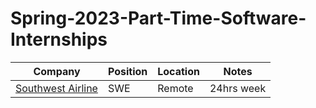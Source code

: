 # Spring-2023-Part-Time-Software-Internships

|Company|Position|Location|Notes|
| --- | --- | --- | --- |
|[Southwest Airline](https://careers.southwestair.com/campus-reach)|SWE|Remote|24hrs week|
